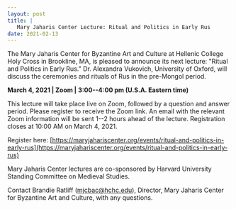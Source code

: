 ```yaml
---
layout: post
title: |
   Mary Jaharis Center Lecture: Ritual and Politics in Early Rus
date: 2021-02-13
---
```


The Mary Jaharis Center for Byzantine Art and Culture at Hellenic
College Holy Cross in Brookline, MA, is pleased to announce its next
lecture: "Ritual and Politics in Early Rus." Dr. Alexandra Vukovich,
University of Oxford, will discuss the ceremonies and rituals of Rus in
the pre-Mongol period.

**March 4, 2021 | Zoom | 3:00--4:00
pm (U.S.A. Eastern time)**

This lecture will take place live
on Zoom, followed by a question and answer period. Please register to
receive the Zoom link. An email with the relevant Zoom information will
be sent 1--2 hours ahead of the lecture. Registration closes at 10:00 AM
on March 4, 2021.

Register here:
[https://maryjahariscenter.org/events/ritual-and-politics-in-early-rus](https://maryjahariscenter.org/events/ritual-and-politics-in-early-rus)

Mary
Jaharis Center lectures are co-sponsored by Harvard University Standing
Committee on Medieval Studies.

Contact Brandie Ratliff
([mjcbac@hchc.edu](mailto:mjcbac@hchc.edu)), Director, Mary Jaharis
Center for Byzantine Art and Culture, with any questions.
